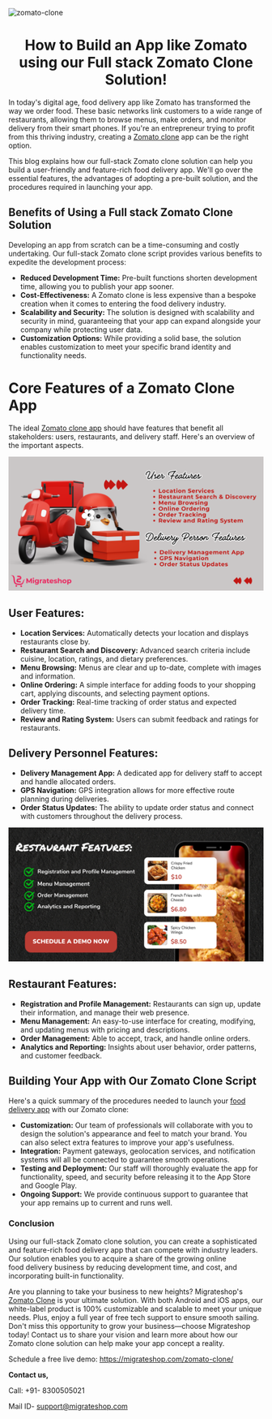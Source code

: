![zomato-clone](https://github.com/migrateshop/zomato-clone/assets/77200601/af2109bc-81b6-485f-a294-dce89264fb6b)

<h1 align="center"> How to Build an App like Zomato using our Full stack Zomato Clone Solution! </h1>

In today's digital age, food delivery app like Zomato has transformed the way we order food. These basic networks link customers to a wide range of restaurants, allowing them to browse menus, make orders, and monitor delivery from their smart phones. If you're an entrepreneur trying to profit from this thriving industry, creating a [Zomato clone](https://migrateshop.com/zomato-clone/) app can be the right option.

This blog explains how our full-stack Zomato clone solution can help you build a user-friendly and feature-rich food delivery app. We'll go over the essential features, the advantages of adopting a pre-built solution, and the procedures required in launching your app.

## Benefits of Using a Full stack Zomato Clone Solution
Developing an app from scratch can be a time-consuming and costly undertaking. Our full-stack Zomato clone script provides various benefits to expedite the development process:

* **Reduced Development Time:** Pre-built functions shorten development time, allowing you to publish your app sooner.
* **Cost-Effectiveness:** A Zomato clone is less expensive than a bespoke creation when it comes to entering the food delivery industry.
* **Scalability and Security:** The solution is designed with scalability and security in mind, guaranteeing that your app can expand alongside your company while protecting user data.
* **Customization Options:** While providing a solid base, the solution enables customization to meet your specific brand identity and functionality needs.

# Core Features of a Zomato Clone App
The ideal [Zomato clone app](https://migrateshop.com/zomato-clone/) should have features that benefit all stakeholders: users, restaurants, and delivery staff. Here's an overview of the important aspects.

<div class="Box-sc-g0xbh4-0 iIZCet"><img alt=“zomatoclone.png" src="https://github.com/migrateshop/zomato-clone/blob/main/images/user-deliveryboy-Features.png" data-hpc="true" class="Box-sc-g0xbh4-0 kzRgrI"></div>

## User Features:
* **Location Services:** Automatically detects your location and displays restaurants close by.
* **Restaurant Search and Discovery:** Advanced search criteria include cuisine, location, ratings, and dietary preferences.
* **Menu Browsing:** Menus are clear and up to-date, complete with images and information.
* **Online Ordering:** A simple interface for adding foods to your shopping cart, applying discounts, and selecting payment options.
* **Order Tracking:** Real-time tracking of order status and expected delivery time.
* **Review and Rating System:** Users can submit feedback and ratings for restaurants.

## Delivery Personnel Features:
* **Delivery Management App:** A dedicated app for delivery staff to accept and handle allocated orders.
* **GPS Navigation:** GPS integration allows for more effective route planning during deliveries.
* **Order Status Updates:** The ability to update order status and connect with customers throughout the delivery process.

<div class="Box-sc-g0xbh4-0 iIZCet"><img alt=“Zomatoclone.png" src="https://github.com/migrateshop/zomato-clone/blob/main/images/Restaurant-Features.png" data-hpc="true" class="Box-sc-g0xbh4-0 kzRgrI"></div>

## Restaurant Features:
* **Registration and Profile Management:** Restaurants can sign up, update their information, and manage their web presence.
* **Menu Management:** An easy-to-use interface for creating, modifying, and updating menus with pricing and descriptions.
* **Order Management:** Able to accept, track, and handle online orders.
* **Analytics and Reporting:** Insights about user behavior, order patterns, and customer feedback.

## Building Your App with Our Zomato Clone Script
Here's a quick summary of the procedures needed to launch your [food delivery app](https://migrateshop.com/zomato-clone/) with our Zomato clone:
* **Customization:** Our team of professionals will collaborate with you to design the solution's appearance and feel to match your brand. You can also select extra features to improve your app's usefulness.
* **Integration:** Payment gateways, geolocation services, and notification systems will all be connected to guarantee smooth operations.
* **Testing and Deployment:** Our staff will thoroughly evaluate the app for functionality, speed, and security before releasing it to the App Store and Google Play.
* **Ongoing Support:** We provide continuous support to guarantee that your app remains up to current and runs well.

### Conclusion
Using our full-stack Zomato clone solution, you can create a sophisticated and feature-rich food delivery app that can compete with industry leaders. Our solution enables you to acquire a share of the growing online food delivery business by reducing development time, and cost, and incorporating built-in functionality.

Are you planning to take your business to new heights? Migrateshop's [Zomato Clone](https://migrateshop.com/zomato-clone/) is your ultimate solution. With both Android and iOS apps, our white-label product is 100% customizable and scalable to meet your unique needs. Plus, enjoy a full year of free tech support to ensure smooth sailing. Don't miss this opportunity to grow your business—choose Migrateshop today! Contact us to share your vision and learn more about how our Zomato clone solution can help make your app concept a reality.

Schedule a free live demo: https://migrateshop.com/zomato-clone/

**Contact us,**

Call: +91- 8300505021

Mail ID- [support@migrateshop.com](mailto:support@migrateshop.com)
